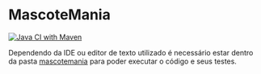 # MascoteMania
[![Java CI with Maven](https://github.com/Cehiim/MascoteMania/actions/workflows/maven.yml/badge.svg)](https://github.com/Cehiim/MascoteMania/actions/workflows/maven.yml)

Dependendo da IDE ou editor de texto utilizado é necessário estar dentro da pasta [mascotemania](https://github.com/Cehiim/MascoteMania/tree/main/mascotemania) para poder executar o código e seus testes.

